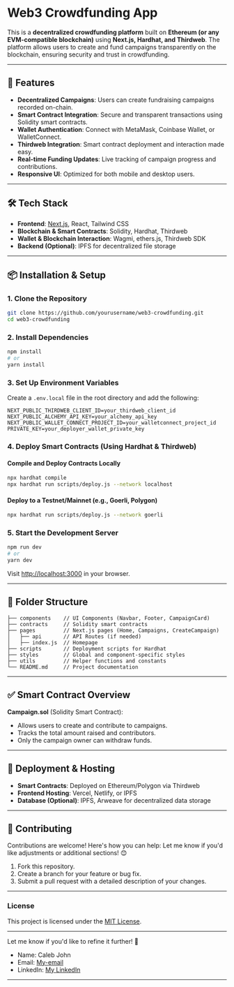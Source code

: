 # Web3 Crowdfunding App  

This is a **decentralized crowdfunding platform** built on **Ethereum (or any EVM-compatible blockchain)** using **Next.js, Hardhat, and Thirdweb**. The platform allows users to create and fund campaigns transparently on the blockchain, ensuring security and trust in crowdfunding.

---

## 🚀 Features  

- **Decentralized Campaigns**: Users can create fundraising campaigns recorded on-chain.  
- **Smart Contract Integration**: Secure and transparent transactions using Solidity smart contracts.  
- **Wallet Authentication**: Connect with MetaMask, Coinbase Wallet, or WalletConnect.  
- **Thirdweb Integration**: Smart contract deployment and interaction made easy.  
- **Real-time Funding Updates**: Live tracking of campaign progress and contributions.  
- **Responsive UI**: Optimized for both mobile and desktop users.  

---

## 🛠 Tech Stack  

- **Frontend**: [Next.js](https://nextjs.org/), React, Tailwind CSS  
- **Blockchain & Smart Contracts**: Solidity, Hardhat, Thirdweb  
- **Wallet & Blockchain Interaction**: Wagmi, ethers.js, Thirdweb SDK  
- **Backend (Optional)**: IPFS for decentralized file storage  

---

## 📦 Installation & Setup  

### **1. Clone the Repository**  
```bash
git clone https://github.com/yourusername/web3-crowdfunding.git
cd web3-crowdfunding
```

### **2. Install Dependencies**  
```bash
npm install
# or
yarn install
```

### **3. Set Up Environment Variables**  
Create a `.env.local` file in the root directory and add the following:  
```plaintext
NEXT_PUBLIC_THIRDWEB_CLIENT_ID=your_thirdweb_client_id
NEXT_PUBLIC_ALCHEMY_API_KEY=your_alchemy_api_key
NEXT_PUBLIC_WALLET_CONNECT_PROJECT_ID=your_walletconnect_project_id
PRIVATE_KEY=your_deployer_wallet_private_key
```

### **4. Deploy Smart Contracts (Using Hardhat & Thirdweb)**  

#### Compile and Deploy Contracts Locally  
```bash
npx hardhat compile
npx hardhat run scripts/deploy.js --network localhost
```

#### Deploy to a Testnet/Mainnet (e.g., Goerli, Polygon)  
```bash
npx hardhat run scripts/deploy.js --network goerli
```

### **5. Start the Development Server**  
```bash
npm run dev
# or
yarn dev
```
Visit [http://localhost:3000](http://localhost:3000) in your browser.  

---

## 📂 Folder Structure  
```plaintext
├── components    // UI Components (Navbar, Footer, CampaignCard)
├── contracts     // Solidity smart contracts
├── pages         // Next.js pages (Home, Campaigns, CreateCampaign)
│   ├── api       // API Routes (if needed)
│   ├── index.js  // Homepage
├── scripts       // Deployment scripts for Hardhat
├── styles        // Global and component-specific styles
├── utils         // Helper functions and constants
└── README.md     // Project documentation
```

---

## ✅ Smart Contract Overview  

**Campaign.sol** (Solidity Smart Contract):  
- Allows users to create and contribute to campaigns.  
- Tracks the total amount raised and contributors.  
- Only the campaign owner can withdraw funds.  

---

## 🔗 Deployment & Hosting  

- **Smart Contracts**: Deployed on Ethereum/Polygon via Thirdweb  
- **Frontend Hosting**: Vercel, Netlify, or IPFS  
- **Database (Optional)**: IPFS, Arweave for decentralized data storage  

---

## 🤝 Contributing

Contributions are welcome! Here's how you can help:
Let me know if you'd like adjustments or additional sections! 😊

1. Fork this repository.
2. Create a branch for your feature or bug fix.
3. Submit a pull request with a detailed description of your changes.

---

### License
This project is licensed under the [MIT License](LICENSE).

---

Let me know if you'd like to refine it further! 🚀
- Name: Caleb John
- Email: [My-email](mailto:johncaleb022@gmail.com)  
- LinkedIn: [My LinkedIn](https://www.linkedin.com/in/caleb-john-48a1bb29a)

---
